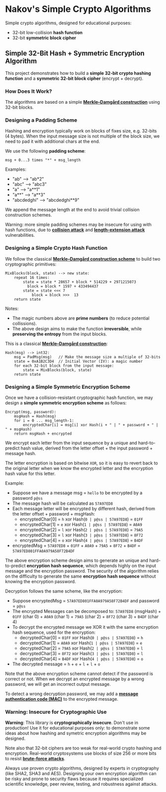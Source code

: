 # Nakov's Simple Crypto Algorithms

Simple crypto algorithms, designed for educational purposes:
  - 32-bit low-collision **hash function**
  - 32-bit **symmetric block cipher**


## Simple 32-Bit Hash + Symmetric Encryption Algorithm

This project demonstrates how to build a **simple 32-bit crypto hashing function** and a **symmetric 32-bit block cipher** (encrypt + decrypt).


### How Does It Work?

The algorithms are based on a simple **[Merkle–Damgård construction](https://en.wikipedia.org/wiki/Merkle%E2%80%93Damg%C3%A5rd_construction)**
using 32-bit blocks.


### Designing a Padding Scheme

Hashing and encryption typically work on blocks of fixes size, e.g. 32-bits (4 bytes).
When the input message size is not multiple of the block size, we need to pad it with additional chars at the end.

We use the following **padding scheme**:
```
msg + 0...3 times "*" + msg_length
```

Examples:
  - "ab" --> "ab*2"
  - "abc" --> "abc3"
  - "a" --> "a**1"
  - "a**" --> "a**3"
  - "abcdedghi" --> "abcdedghi**9"

We append the message length at the end to avoid trivial collision construction schemes.

Warning: more simple padding schemes may be insecure for using with hash functions,
due to **[collision attack](https://en.wikipedia.org/wiki/Collision_attack)** and
**[length-extension attack](https://en.wikipedia.org/wiki/Length_extension_attack)** vulnerabilities.


### Designing a Simple Crypto Hash Function

We follow the classical **[Merkle–Damgård construction scheme](https://en.wikipedia.org/wiki/Merkle%E2%80%93Damgard_construction)**
to build two cryptographic primitives:

```
MixBlocks(block, state) --> new state:
    repeat 16 times:
        state = state * 28657 + block * 514229 + 2971215073
  		  block = block * 1597 + 433494437
        state = state <<< 7
  			block = block >>>  13
    return state
```

Notes:
  - The magic numbers above are **prime numbers** (to reduce potential collissions).
  - The above design aims to make the function **irreversible**, while **preserving the entropy** from the input blocks.

This is a classical **[Merkle–Damgård construction](https://en.wikipedia.org/wiki/Merkle%E2%80%93Damgard_construction)**:
```
Hash(msg) --> int32:
    msg = PadMsg(msg)   // Make the message size a multiple of 32-bits
    state = 0xA1B2C3D4  // Initial Vector (IV): a magic number
    for each 32-bit block from the input message:
        state = MixBlocks(block, state)
    return state  
```


### Designing a Simple Symmetric Encryption Scheme

Once we have a collision-resistant cryptographic hash function, we may design a **simple symmetric encryption scheme** as follows:

```
Encrypt(msg, password):
    msgHash = Hash(msg)
    for i = 0 ... msg_length-1:
        encryptedChar[i] = msg[i] xor Hash(i + " | " + password + " | " + msgHash)
    return msgHash + encrypted
```

We encrypt each letter from the input sequence by a unique and hard-to-predict hash value,
derived from the letter offset + the input password + message hash.

The letter encryption is based on bitwise `XOR`, so it is easy to revert back to the original letter
when we know the encrypted letter and the encryption hash value for this letter.

Example:
  - Suppose we have a message msg = `hello` to be encrypted by a password `p@ss`
  - The message hash will be calculated as `57A97ED8`
  - Each message letter will be encrypted by different hash, derived from the letter offset + password + msgHash:
    - encryptedChar[0] = `h` xor Hash(`0 | p@ss | 57A97ED8`) = `01FF`
    - encryptedChar[1] = `e` xor Hash(`1 | p@ss | 57A97ED8`) = `A0A9`
    - encryptedChar[2] = `l` xor Hash(`2 | p@ss | 57A97ED8`) = `79A5`
    - encryptedChar[3] = `l` xor Hash(`3 | p@ss | 57A97ED8`) = `8F72`
    - encryptedChar[4] = `o` xor Hash(`4 | p@ss | 57A97ED8`) = `B4DF`
  - encryptedMsg = `57A97ED8` + `01FF` + `A0A9` + `79A5` + `8F72` + `B4DF` = `57A97ED801FFA0A979A58F72B4DF`

The above encryption scheme design aims to generate an unique and hard-to-predict **encryption hash sequence**,
which depends highly on the input message and the encryption password. The security of the algorithm relies on
the difficulty to generate the same **encryption hash sequence** without knowing the encryption password.

Decryption follows the same scheme, like the encryption:
  - Suppose encryptedMsg = `57A97ED801FFA0A979A58F72B4DF` and password = `p@ss`
  - The encrypted Messages can be decomposed to: `57A97ED8` (msgHash) + 
    `01FF` (char 0) + `A0A9` (char 1) + `79A5` (char 2) + `8F72` (char 3) + `B4DF` (char 4)
  - To decrypt the encrypted message we XOR it with the same encryption hash sequence, used for the encryption:
    - decryptedChar[0] = `01FF` xor Hash(`0 | p@ss | 57A97ED8`) = `h`
    - decryptedChar[1] = `A0A9` xor Hash(`1 | p@ss | 57A97ED8`) = `e`
    - decryptedChar[2] = `79A5` xor Hash(`2 | p@ss | 57A97ED8`) = `l`
    - decryptedChar[3] = `8F72` xor Hash(`3 | p@ss | 57A97ED8`) = `l`
    - decryptedChar[4] = `B4DF` xor Hash(`4 | p@ss | 57A97ED8`) = `o`
  - The decrypted message = `h` + `e` + `l` + `l` + `o`

Note that the above encryption scheme cannot detect if the password is correct or not.
When we decrypt an encrypted message by a wrong password, we will get an incorrect output message.

To detect a wrong decryption password, we may add a **[message authentication code (MAC)](https://cryptobook.nakov.com/mac-and-key-derivation)** to the encrypted message.


### Warning: Insecure for Cryptographic Use

**Warning**: This library is **cryptographically insecure**. Don't use in production!
Use it for educational purposes only: to demonstrate some ideas about
how hashing and symetric encryption algorithms may be designed.

Note also that 32-bit ciphers are too weak for real-world crypto hashing and encryption.
Real-world cryptosystems use blocks of size 256 or more bits to resist **[brute-force attacks](https://en.wikipedia.org/wiki/Brute-force_attack)**.

Always use proven crypto algorithms, designed by experts in cryptography (like SHA2, SHA3 and AES).
Designing your own encryption algorithm can be risky and prone to security flaws because it requires
specialized scientific knowledge, peer review, testing, and robustness against attacks.
